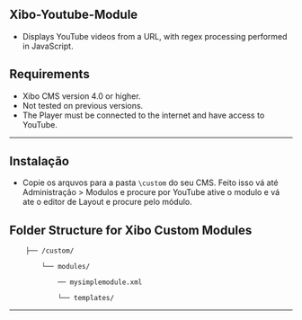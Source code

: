 ## Xibo-Youtube-Module
- Displays YouTube videos from a URL, with regex processing performed in JavaScript.

## Requirements
- Xibo CMS version 4.0 or higher.
- Not tested on previous versions.
- The Player must be connected to the internet and have access to YouTube.

---
## Instalação
- Copie os arquvos para a pasta `\custom` do seu CMS. Feito isso  vá até Administração > Modulos e procure por YouTube ative o modulo e vá ate o editor de Layout e procure pelo módulo.

## Folder Structure for Xibo Custom Modules

        ├── /custom/

            └── modules/

                ── mysimplemodule.xml

                └── templates/

            

---
